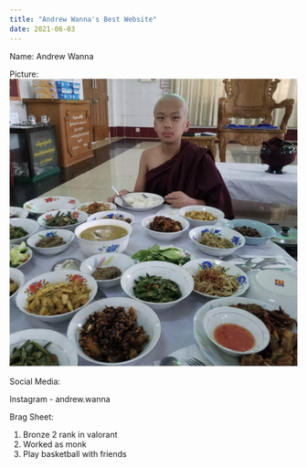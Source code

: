 ```yaml
---
title: "Andrew Wanna's Best Website"
date: 2021-06-03
---
```


Name: Andrew Wanna

Picture: ![image](https://github.com/awannaebnetorg/github-pages-with-jekyll/blob/awannaebnetorg-patch-2-1/awanna%20picture.jpg?raw=true)

Social Media:

Instagram - andrew.wanna

Brag Sheet: 
1. Bronze 2 rank in valorant
2. Worked as monk
3. Play basketball with friends
